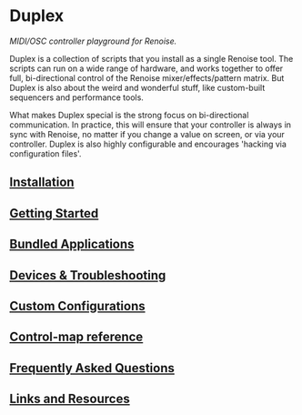 # Duplex

*MIDI/OSC controller playground for Renoise.*

Duplex is a collection of scripts that you install as a single Renoise tool. The scripts can run on a wide range of hardware, and works together to offer full, bi-directional control of the Renoise mixer/effects/pattern matrix. But Duplex is also about the weird and wonderful stuff, like custom-built sequencers and performance tools.

What makes Duplex special is the strong focus on bi-directional communication. In practice, this will ensure that your controller is always in sync with Renoise, no matter if you change a value on screen, or via your controller. Duplex is also highly configurable and encourages 'hacking via configuration files'. 

## [Installation](Docs/Installation.md)

## [Getting Started](Docs/GettingStarted.md)

## [Bundled Applications](Docs/Applications.md)

## [Devices & Troubleshooting](Docs/Controllers.md)

## [Custom Configurations](Docs/Configurations.md)

## [Control-map reference](Docs/Controlmaps.md)

## [Frequently Asked Questions](Docs/FAQ.md)

## [Links and Resources](Docs/Resources.md)

